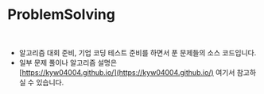 # ProblemSolving

&nbsp;

+ 알고리즘 대회 준비, 기업 코딩 테스트 준비를 하면서 푼 문제들의 소스 코드입니다.
+ 일부 문제 풀이나 알고리즘 설명은  
  [https://kyw04004.github.io/](https://kyw04004.github.io/) 여기서 참고하실 수 있습니다.
